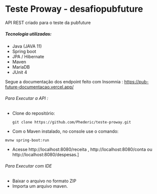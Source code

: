 # Teste Proway - desafiopubfuture

API REST criado para o teste da pubfuture

##### Tecnologia utilizadas:
- Java (JAVA 11)
- Spring boot
- JPA / Hibernate
- Maven
- MariaDB
- JUnit 4 


Segue a documentação dos endpoint feito com Insomnia : https://pub-future-documentacao.vercel.app/

###### Para Executar a API :
- Clone do repositório:
  ```
  git clone https://github.com/Phederic/teste-proway.git
  ```
- Com o Maven instalado, no console use o comando: 
```
mvnw spring-boot:run
```
- Acesse http://localhost:8080/receita , http://localhost:8080/conta ou http://localhost:8080/despesas.]

###### Para Executar com IDE
- Baixar o arquivo no formato ZIP
- Importa um arquivo maven.
